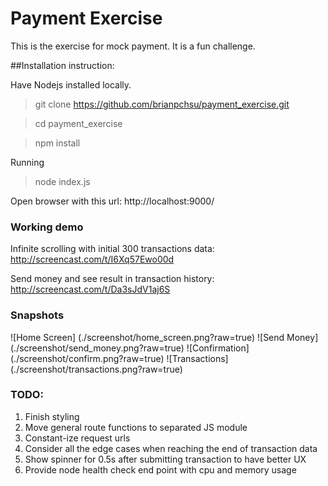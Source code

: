 # Payment Exercise
This is the exercise for mock payment. It is a fun challenge.

##Installation instruction:

Have Nodejs installed locally.
> git clone https://github.com/brianpchsu/payment_exercise.git

> cd payment_exercise

> npm install

Running
> node index.js

Open browser with this url: http://localhost:9000/

### Working demo
Infinite scrolling with initial 300 transactions data: http://screencast.com/t/I6Xq57Ewo00d

Send money and see result in transaction history: http://screencast.com/t/Da3sJdV1aj6S
### Snapshots
![Home Screen] (./screenshot/home_screen.png?raw=true)
![Send Money] (./screenshot/send_money.png?raw=true)
![Confirmation] (./screenshot/confirm.png?raw=true)
![Transactions] (./screenshot/transactions.png?raw=true)

### TODO:
1. Finish styling
2. Move general route functions to separated JS module
3. Constant-ize request urls
4. Consider all the edge cases when reaching the end of transaction data
5. Show spinner for 0.5s after submitting transaction to have better UX
6. Provide node health check end point with cpu and memory usage
